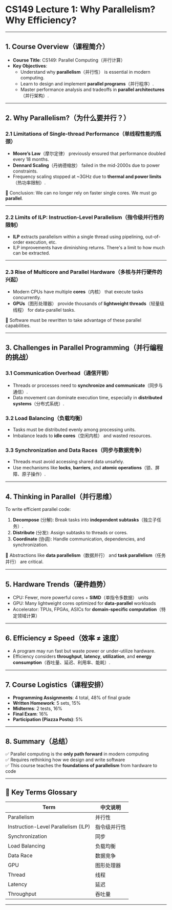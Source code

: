 # CS149 Lecture 1: Why Parallelism? Why Efficiency?

---

## 1. Course Overview（课程简介）

- **Course Title**: CS149: Parallel Computing（并行计算）
- **Key Objectives**:
  - Understand why **parallelism**（并行性） is essential in modern computing.
  - Learn to design and implement **parallel programs**（并行程序）.
  - Master performance analysis and tradeoffs in **parallel architectures**（并行架构）.

---

## 2. Why Parallelism?（为什么要并行？）

### 2.1 Limitations of Single-thread Performance（单线程性能的瓶颈）

- **Moore’s Law**（摩尔定律） previously ensured that performance doubled every 18 months.
- **Dennard Scaling**（丹纳德缩放） failed in the mid-2000s due to power constraints.
- Frequency scaling stopped at ~3GHz due to **thermal and power limits**（热功率限制）.

📌 Conclusion: We can no longer rely on faster single cores. We must go **parallel**.

---

### 2.2 Limits of ILP: Instruction-Level Parallelism（指令级并行性的限制）

- **ILP** extracts parallelism within a single thread using pipelining, out-of-order execution, etc.
- ILP improvements have diminishing returns. There's a limit to how much can be extracted.

---

### 2.3 Rise of Multicore and Parallel Hardware（多核与并行硬件的兴起）

- Modern CPUs have multiple **cores**（内核） that execute tasks concurrently.
- **GPUs**（图形处理器） provide thousands of **lightweight threads**（轻量级线程） for data-parallel tasks.

🧠 Software must be rewritten to take advantage of these parallel capabilities.

---

## 3. Challenges in Parallel Programming（并行编程的挑战）

### 3.1 Communication Overhead（通信开销）

- Threads or processes need to **synchronize and communicate**（同步与通信）.
- Data movement can dominate execution time, especially in **distributed systems**（分布式系统）.

### 3.2 Load Balancing（负载均衡）

- Tasks must be distributed evenly among processing units.
- Imbalance leads to **idle cores**（空闲内核） and wasted resources.

### 3.3 Synchronization and Data Races（同步与数据竞争）

- Threads must avoid accessing shared data unsafely.
- Use mechanisms like **locks**, **barriers**, and **atomic operations**（锁、屏障、原子操作）.

---

## 4. Thinking in Parallel（并行思维）

To write efficient parallel code:

1. **Decompose** (分解): Break tasks into **independent subtasks**（独立子任务）.
2. **Distribute** (分发): Assign subtasks to threads or cores.
3. **Coordinate** (协调): Handle communication, dependencies, and synchronization.

🧩 Abstractions like **data parallelism**（数据并行） and **task parallelism**（任务并行） are critical.

---

## 5. Hardware Trends（硬件趋势）

- CPU: Fewer, more powerful cores + **SIMD**（单指令多数据） units
- GPU: Many lightweight cores optimized for **data-parallel** workloads
- Accelerator: TPUs, FPGAs, ASICs for **domain-specific computation**（特定领域计算）

---

## 6. Efficiency ≠ Speed（效率 ≠ 速度）

- A program may run fast but waste power or under-utilize hardware.
- Efficiency considers **throughput**, **latency**, **utilization**, and **energy consumption**（吞吐量、延迟、利用率、能耗）.

---

## 7. Course Logistics（课程安排）

- **Programming Assignments**: 4 total, 48% of final grade
- **Written Homework**: 5 sets, 15%
- **Midterms**: 2 tests, 16%
- **Final Exam**: 16%
- **Participation (Piazza Posts)**: 5%

---

## 8. Summary（总结）

✅ Parallel computing is the **only path forward** in modern computing  
✅ Requires rethinking how we design and write software  
✅ This course teaches the **foundations of parallelism** from hardware to code

---

## 🧠 Key Terms Glossary

| Term                  | 中文说明             |
|-----------------------|----------------------|
| Parallelism           | 并行性               |
| Instruction-Level Parallelism (ILP) | 指令级并行性     |
| Synchronization       | 同步                 |
| Load Balancing        | 负载均衡             |
| Data Race             | 数据竞争             |
| GPU                   | 图形处理器           |
| Thread                | 线程                 |
| Latency               | 延迟                 |
| Throughput            | 吞吐量               |

---

